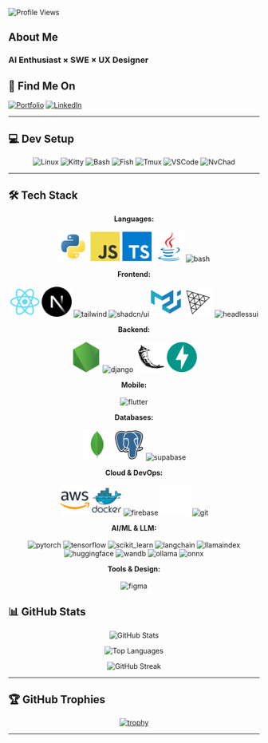 <div align="left">
  
  ![Profile Views](https://komarev.com/ghpvc/?username=yok4ai&label=Profile%20views&color=0e75b6&style=flat)
  
</div>

## About Me

### **AI Enthusiast** × **SWE** × **UX Designer**

## 🔗 Find Me On

[![Portfolio](https://img.shields.io/badge/-Portfolio-000000?style=for-the-badge&logo=vercel&logoColor=white)](https://imrozeshan.vercel.app) [![LinkedIn](https://img.shields.io/badge/-LinkedIn-0A66C2?style=for-the-badge&logo=linkedin&logoColor=white)](https://www.linkedin.com/in/imroz-eshan/)


---

## 💻 Dev Setup

<div align="center">

![Linux](https://img.shields.io/badge/Linux-000000?style=for-the-badge&logo=linux&logoColor=FCC624)
![Kitty](https://img.shields.io/badge/Kitty-000000?style=for-the-badge&logo=gnome-terminal&logoColor=white)
![Bash](https://img.shields.io/badge/Bash-000000?style=for-the-badge&logo=gnu-bash&logoColor=darkgrey)
![Fish](https://img.shields.io/badge/Fish-000000?style=for-the-badge&logo=fish-shell&logoColor=white)
![Tmux](https://img.shields.io/badge/Tmux-000000?style=for-the-badge&logo=tmux&logoColor=paste)
![VSCode](https://img.shields.io/badge/VSCode-000000?style=for-the-badge&logo=visual-studio-code&logoColor=white)
![NvChad](https://img.shields.io/badge/NvChad-000000?style=for-the-badge&logo=neovim&logoColor=teal)

</div>

---

## 🛠️ Tech Stack

<div align="center">

**Languages:**  
<br>
<img src="https://raw.githubusercontent.com/devicons/devicon/master/icons/python/python-original.svg" alt="python" width="60" height="60"/>
<img src="https://raw.githubusercontent.com/devicons/devicon/master/icons/javascript/javascript-original.svg" alt="javascript" width="60" height="60"/>
<img src="https://raw.githubusercontent.com/devicons/devicon/master/icons/typescript/typescript-original.svg" alt="typescript" width="60" height="60"/>
<img src="https://raw.githubusercontent.com/devicons/devicon/master/icons/java/java-original.svg" alt="java" width="60" height="60"/>
<img src="https://cdn.jsdelivr.net/gh/devicons/devicon@latest/icons/bash/bash-original.svg" alt="bash" width="60" height="60"/>

**Frontend:**  
<br>
<img src="https://raw.githubusercontent.com/devicons/devicon/master/icons/react/react-original.svg" alt="react" width="60" height="60"/>
<img src="https://raw.githubusercontent.com/devicons/devicon/master/icons/nextjs/nextjs-original.svg" alt="nextjs" width="60" height="60"/>
<img src="https://www.vectorlogo.zone/logos/tailwindcss/tailwindcss-icon.svg" alt="tailwind" width="60" height="60"/>
<img src="https://avatars.githubusercontent.com/u/139895814?s=200&v=4" alt="shadcn/ui" width="60" height="60"/>
<img src="https://raw.githubusercontent.com/devicons/devicon/master/icons/materialui/materialui-original.svg" alt="materialui" width="60" height="60"/>
<img src="https://raw.githubusercontent.com/devicons/devicon/master/icons/threejs/threejs-original.svg" alt="threejs" width="60" height="60"/>
<img src="https://vectorwiki.com/images/sHLtN__headless-ui-icon.svg" alt="headlessui" width="50" height="60"/>

**Backend:**  
<br>
<img src="https://raw.githubusercontent.com/devicons/devicon/master/icons/nodejs/nodejs-original.svg" alt="nodejs" width="60" height="60"/>
<img src="https://cdn.worldvectorlogo.com/logos/django.svg" alt="django" width="60" height="60"/>
<img src="https://raw.githubusercontent.com/devicons/devicon/master/icons/flask/flask-original.svg" alt="flask" width="60" height="60"/>
<img src="https://raw.githubusercontent.com/devicons/devicon/master/icons/fastapi/fastapi-original.svg" alt="fastapi" width="60" height="60"/>

**Mobile:**  
<br>
<img src="https://www.vectorlogo.zone/logos/flutterio/flutterio-icon.svg" alt="flutter" width="60" height="60"/>

**Databases:**  
<br>
<img src="https://raw.githubusercontent.com/devicons/devicon/master/icons/mongodb/mongodb-original.svg" alt="mongodb" width="60" height="60"/>
<img src="https://raw.githubusercontent.com/devicons/devicon/master/icons/postgresql/postgresql-original.svg" alt="postgresql" width="60" height="60"/>
<img src="https://www.vectorlogo.zone/logos/supabase/supabase-icon.svg" alt="supabase" width="60" height="60"/>

**Cloud & DevOps:**  
<br>
<img src="https://raw.githubusercontent.com/devicons/devicon/master/icons/amazonwebservices/amazonwebservices-original-wordmark.svg" alt="aws" width="60" height="60"/>
<img src="https://raw.githubusercontent.com/devicons/devicon/master/icons/docker/docker-original-wordmark.svg" alt="docker" width="60" height="60"/>
<img src="https://www.vectorlogo.zone/logos/firebase/firebase-icon.svg" alt="firebase" width="60" height="60"/>
<img src="https://raw.githubusercontent.com/devicons/devicon/54cfe13ac10eaa1ef817a343ab0a9437eb3c2e08/icons/railway/railway-original.svg" alt="railway" width="60" height="60"/>
<img src="https://www.vectorlogo.zone/logos/git-scm/git-scm-icon.svg" alt="git" width="60" height="100"/>

**AI/ML & LLM:**  
<br>
<img src="https://www.vectorlogo.zone/logos/pytorch/pytorch-icon.svg" alt="pytorch" width="60" height="60"/>
<img src="https://www.vectorlogo.zone/logos/tensorflow/tensorflow-icon.svg" alt="tensorflow" width="60" height="60"/>
<img src="https://upload.wikimedia.org/wikipedia/commons/0/05/Scikit_learn_logo_small.svg" alt="scikit_learn" width="60" height="60"/>
<img src="https://avatars.githubusercontent.com/u/126733545?s=200&v=4" alt="langchain" width="60" height="60"/>
<img src="https://avatars.githubusercontent.com/u/130722866?s=200&v=4" alt="llamaindex" width="60" height="60"/>
<img src="https://avatars.githubusercontent.com/u/25720743?s=200&v=4" alt="huggingface" width="60" height="60"/>
<img src="https://avatars.githubusercontent.com/u/26401354?s=200&v=4" alt="wandb" width="60" height="60"/>
<img src="https://avatars.githubusercontent.com/u/151674099?s=200&v=4" alt="ollama" width="60" height="60"/>
<img src="https://www.vectorlogo.zone/logos/onnxai/onnxai-icon.svg" alt="onnx" width="60" height="60"/>

**Tools & Design:**  
<br>
<img src="https://www.vectorlogo.zone/logos/figma/figma-icon.svg" alt="figma" width="60" height="60"/>

</div>

## 📊 GitHub Stats

<div align="center">
  
  ![GitHub Stats](https://github-readme-stats.vercel.app/api?username=yok4ai&show_icons=true&theme=tokyonight&hide_border=true&count_private=true)
  
  ![Top Languages](https://github-readme-stats.vercel.app/api/top-langs/?username=yok4ai&layout=compact&theme=tokyonight&hide_border=true)
  
  ![GitHub Streak](https://github-readme-streak-stats.herokuapp.com/?user=yok4ai&theme=tokyonight&hide_border=true)
  
</div>

---

## 🏆 GitHub Trophies
<div align="center">
  
[![trophy](https://github-profile-trophy.vercel.app/?username=yok4ai&theme=tokyonight&no-frame=false&no-bg=false&margin-w=4)](https://github.com/ryo-ma/github-profile-trophy)

</div>

---
